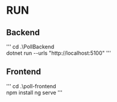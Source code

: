 # RUN

## Backend
'''
cd .\PollBackend\
dotnet run --urls "http://localhost:5100"
'''

## Frontend
'''
cd .\poll-frontend\
npm install
ng serve
'''
